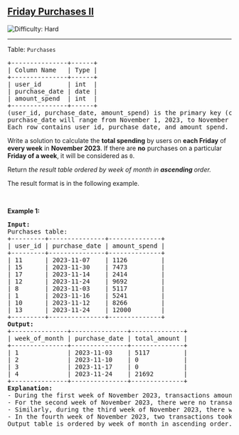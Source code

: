 <h2><a href="https://leetcode.com/problems/friday-purchases-ii">Friday Purchases II </a></h2> <img src='https://img.shields.io/badge/Difficulty-Hard-red' alt='Difficulty: Hard' /><hr><p>Table: <code>Purchases</code></p>

<pre>
+---------------+------+
| Column Name   | Type |
+---------------+------+
| user_id       | int  |
| purchase_date | date |
| amount_spend  | int  |
+---------------+------+
(user_id, purchase_date, amount_spend) is the primary key (combination of columns with unique values) for this table.
purchase_date will range from November 1, 2023, to November 30, 2023, inclusive of both dates.
Each row contains user id, purchase date, and amount spend.
</pre>

<p>Write a solution to calculate the <strong>total spending</strong> by users on <strong>each Friday</strong> of <strong>every week</strong> in <strong>November 2023</strong>. If there are <strong>no</strong> purchases on a particular <strong>Friday of a week</strong>, it will be considered as <code>0</code>.</p>

<p>Return <em>the result table ordered by week of month</em><em> in <strong>ascending</strong></em><em><strong> </strong>order.</em></p>

<p>The result format is in the following example.</p>

<p>&nbsp;</p>
<p><strong class="example">Example 1:</strong></p>

<pre>
<strong>Input:</strong> 
Purchases table:
+---------+---------------+--------------+
| user_id | purchase_date | amount_spend |
+---------+---------------+--------------+
| 11      | 2023-11-07    | 1126         |
| 15      | 2023-11-30    | 7473         |
| 17      | 2023-11-14    | 2414         |
| 12      | 2023-11-24    | 9692         |
| 8       | 2023-11-03    | 5117         |
| 1       | 2023-11-16    | 5241         |
| 10      | 2023-11-12    | 8266         |
| 13      | 2023-11-24    | 12000        |
+---------+---------------+--------------+
<strong>Output:</strong> 
+---------------+---------------+--------------+
| week_of_month | purchase_date | total_amount |
+---------------+---------------+--------------+
| 1             | 2023-11-03    | 5117         |
| 2             | 2023-11-10    | 0            |
| 3             | 2023-11-17    | 0            |
| 4             | 2023-11-24    | 21692        |
+---------------+---------------+--------------+ 
<strong>Explanation:</strong> 
- During the first week of November 2023, transactions amounting to $5,117 occurred on Friday, 2023-11-03.
- For the second week of November 2023, there were no transactions on Friday, 2023-11-10, resulting in a value of 0 in the output table for that day.
- Similarly, during the third week of November 2023, there were no transactions on Friday, 2023-11-17, reflected as 0 in the output table for that specific day.
- In the fourth week of November 2023, two transactions took place on Friday, 2023-11-24, amounting to $12,000 and $9,692 respectively, summing up to a total of $21,692.
Output table is ordered by week_of_month in ascending order.</pre>
